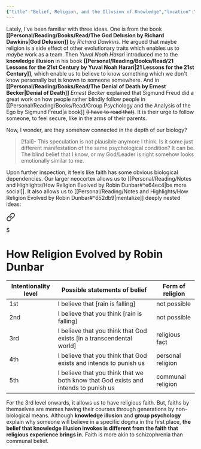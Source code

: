 ```yaml
---
{"title":"Belief, Religion, and the Illusion of Knowledge","location":"Badda, Dhaka","updated":"2023-07-12T14:24:53+06:00","tags":["beliefs","philosophy","society","thoughts","religion"],"created":"2018-12-08T07:13:37+06:00","dg-publish":true,"dg-note-icon":2,"dg-path":"Musings/Belief, Religion, and the Illusion of Knowledge.md","permalink":"/musings/belief-religion-and-the-illusion-of-knowledge/","dgPassFrontmatter":true,"noteIcon":2}
---
```


Lately, I've been familiar with three ideas. One is from the book **[[Personal/Reading/Books/Read/The God Delusion by Richard Dawkins\|God Delusion]]** by *Richard Dawkins*. He argued that maybe religion is a side effect of other evolutionary traits which enables us to *maybe* work as a team. Then *Yuval Noah Harari* introduced me to the **knowledge illusion** in his book **[[Personal/Reading/Books/Read/21 Lessons for the 21st Century by Yuval Noah Harari\|21 Lessons for the 21st Century]]**, which enable us to believe to know something which we don't know personally but is known to someone somewhere. And in **[[Personal/Reading/Books/Read/The Denial of Death by Ernest Becker\|Denial of Death]]** *Ernest Becker* explained that Sigmund Freud did a great work on how people rather blindly follow people in [[Personal/Reading/Books/Read/Group Psychology and the Analysis of the Ego by Sigmund Freud\|a book]] ~~(I have to read that)~~. It is their urge to follow someone, to feel secure, like in the arms of their parents.

Now, I wonder, are they somehow connected in the depth of our biology?

> [!fail]- This speculation is not plausible anymore I think.
> Is it some just different manifestation of the same psychological condition? It can be. The blind belief that I know, or my God/Leader is right somehow looks emotionally similar to me.

Upon further inspection, it feels like faith has some obvious biological dependencies. Our larger neocortex allows us to [[Personal/Reading/Notes and Highlights/How Religion Evolved by Robin Dunbar#^e64ec4\|be more social]]. It also allows us to [[Personal/Reading/Notes and Highlights/How Religion Evolved by Robin Dunbar#^652db9\|mentalize]] deeply nested ideas:


<div class="transclusion internal-embed is-loaded"><a class="markdown-embed-link" href="/reading/notes-and-highlights/how-religion-evolved-by-robin-dunbar/#8085ec" aria-label="Open link"><svg xmlns="http://www.w3.org/2000/svg" width="24" height="24" viewBox="0 0 24 24" fill="none" stroke="currentColor" stroke-width="2" stroke-linecap="round" stroke-linejoin="round" class="svg-icon lucide-link"><path d="M10 13a5 5 0 0 0 7.54.54l3-3a5 5 0 0 0-7.07-7.07l-1.72 1.71"></path><path d="M14 11a5 5 0 0 0-7.54-.54l-3 3a5 5 0 0 0 7.07 7.07l1.71-1.71"></path></svg></a><div class="markdown-embed">

$<div class="markdown-embed-title">

# How Religion Evolved by Robin Dunbar

</div>


| Intentionality level | Possible statements of belief | Form of religion |
| --- | --- | --- |
| 1st | I believe that [rain is falling]| not possible |
| 2nd | I believe that you think [rain is falling] | not possible |
| 3rd | I believe that you think that God exists [in a transcendental world] | religious fact |
| 4th | I believe that you think that God exists and intends to punish us | personal religion |
| 5th | I believe that you think that we both know that God exists and intends to punish us | communal religion |

</div></div>


For the 3rd level onwards, it allows us to have religious faith. But, faiths by themselves are memes having their courses through generations by non-biological means. Although **knowledge illusion** and **group psychology** explain why someone will believe in a specific dogma in the first place, **the belief that knowledge illusion invokes is different from the faith that religious experience brings in.** Faith is more akin to schizophrenia than communal belief.